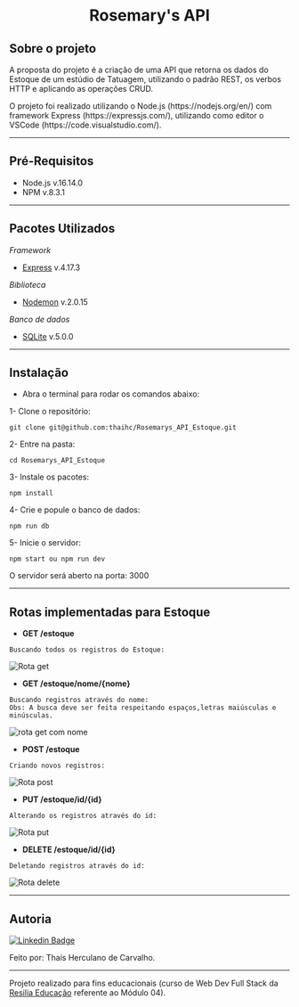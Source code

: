 <h1 align="center"> Rosemary's API </h1>

## Sobre o projeto

<p>A proposta do projeto é a criação de uma API que retorna os dados do Estoque de um estúdio de Tatuagem, utilizando o padrão REST, os verbos HTTP e aplicando as operações CRUD.<p>

<p> O projeto foi realizado utilizando o Node.js (https://nodejs.org/en/) com framework Express (https://expressjs.com/), utilizando como editor o VSCode (https://code.visualstudio.com/). <p>
  
---
  
## Pré-Requisitos

* Node.js  v.16.14.0
* NPM v.8.3.1

---
  
## Pacotes Utilizados

*Framework*
- [Express](https://www.npmjs.com/package/express) v.4.17.3

*Biblioteca*
- [Nodemon](https://www.npmjs.com/package/nodemon) v.2.0.15

*Banco de dados*
- [SQLite](https://www.npmjs.com/package/sqlite3)  v.5.0.0

---
## Instalação
- Abra o terminal para rodar os comandos abaixo:

1- Clone o repositório:
```
git clone git@github.com:thaihc/Rosemarys_API_Estoque.git 
```
2- Entre na pasta:
```
cd Rosemarys_API_Estoque
```

3- Instale os pacotes:
```
npm install
```

4- Crie e popule o banco de dados:
```
npm run db
```

5- Inicie o servidor:
```
npm start ou npm run dev
```

 <p> O servidor será aberto na porta: 3000 <p>  
   
---

## Rotas implementadas para Estoque

 * **GET /estoque**
  
  ```
  Buscando todos os registros do Estoque:
  ```
 ![Rota get](https://user-images.githubusercontent.com/93946257/160214559-5de90161-e326-4a7b-bd7b-4abe6bef0c86.png)
    
 * **GET /estoque/nome/{nome}**
  
  ```
  Buscando registros através do nome:
  Obs: A busca deve ser feita respeitando espaços,letras maiúsculas e minúsculas.
  ```
  ![rota get com nome](https://user-images.githubusercontent.com/93946257/160214557-8bb2fd90-11bd-494a-b30e-af058fdde845.png)

 * **POST /estoque**
  
  ```
  Criando novos registros:
  ```
  ![Rota post](https://user-images.githubusercontent.com/93946257/160214561-91757746-40f3-43c8-a6fa-10777e950328.png)
     

 * **PUT /estoque/id/{id}**
  
  ```
  Alterando os registros através do id:
  ```
  ![Rota put](https://user-images.githubusercontent.com/93946257/160214562-bfa1d306-bd8f-41d9-95f4-8d13e1dfd7af.png)

 * **DELETE /estoque/id/{id}**
  
  ```
  Deletando registros através do id:
  ```
  ![Rota delete](https://user-images.githubusercontent.com/93946257/160214554-246d470c-d92c-4fa5-8927-f0b5cd570f19.png)

---
## Autoria
[![Linkedin Badge](https://img.shields.io/badge/-LinkedIn-blue?style=flat-square&logo=Linkedin&logoColor=white&link=https://www.linkedin.com/in/thaishcarvalho/)](https://www.linkedin.com/in/thaishcarvalho/) 

Feito por: Thaís Herculano de Carvalho.

---
  
Projeto realizado para fins educacionais (curso de Web Dev Full Stack da [Resilia Educação](https://www.resilia.com.br/) referente ao Módulo 04).


